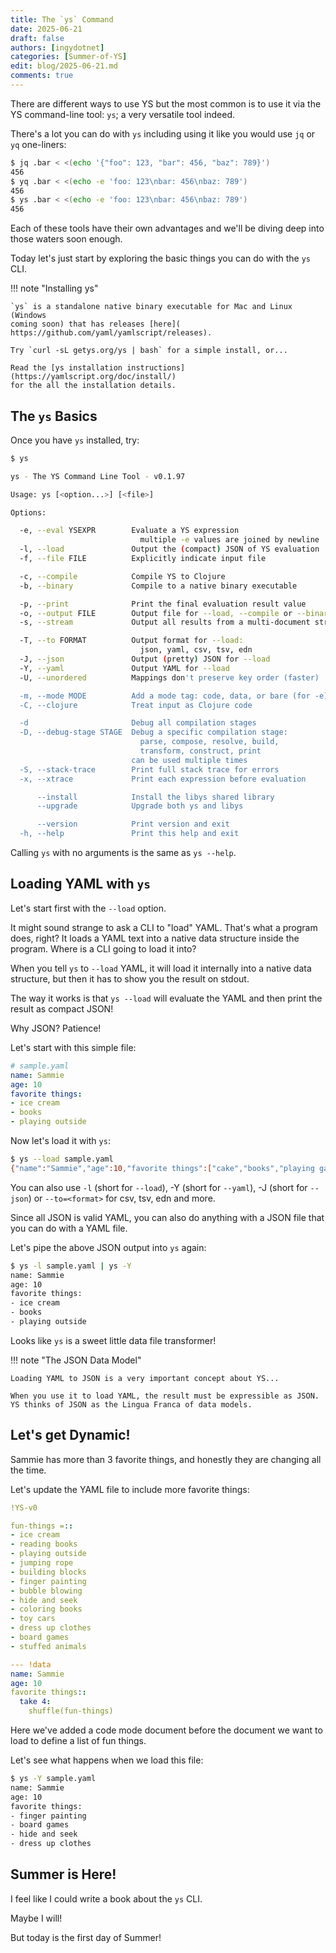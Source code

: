 ```yaml
---
title: The `ys` Command
date: 2025-06-21
draft: false
authors: [ingydotnet]
categories: [Summer-of-YS]
edit: blog/2025-06-21.md
comments: true
---
```


There are different ways to use YS but the most common is to use it via the YS
command-line tool: `ys`; a very versatile tool indeed.

There's a lot you can do with `ys` including using it like you would use `jq` or
`yq` one-liners:

```bash
$ jq .bar < <(echo '{"foo": 123, "bar": 456, "baz": 789}')
456
$ yq .bar < <(echo -e 'foo: 123\nbar: 456\nbaz: 789')
456
$ ys .bar < <(echo -e 'foo: 123\nbar: 456\nbaz: 789')
456
```

Each of these tools have their own advantages and we'll be diving deep into
those waters soon enough.

Today let's just start by exploring the basic things you can do with the `ys`
CLI.


<!-- more -->

!!! note "Installing ys"

    `ys` is a standalone native binary executable for Mac and Linux (Windows
    coming soon) that has releases [here](
    https://github.com/yaml/yamlscript/releases).

    Try `curl -sL getys.org/ys | bash` for a simple install, or...

    Read the [ys installation instructions](https://yamlscript.org/doc/install/)
    for the all the installation details.


## The `ys` Basics

Once you have `ys` installed, try:

```bash
$ ys

ys - The YS Command Line Tool - v0.1.97

Usage: ys [<option...>] [<file>]

Options:

  -e, --eval YSEXPR        Evaluate a YS expression
                             multiple -e values are joined by newline
  -l, --load               Output the (compact) JSON of YS evaluation
  -f, --file FILE          Explicitly indicate input file

  -c, --compile            Compile YS to Clojure
  -b, --binary             Compile to a native binary executable

  -p, --print              Print the final evaluation result value
  -o, --output FILE        Output file for --load, --compile or --binary
  -s, --stream             Output all results from a multi-document stream

  -T, --to FORMAT          Output format for --load:
                             json, yaml, csv, tsv, edn
  -J, --json               Output (pretty) JSON for --load
  -Y, --yaml               Output YAML for --load
  -U, --unordered          Mappings don't preserve key order (faster)

  -m, --mode MODE          Add a mode tag: code, data, or bare (for -e)
  -C, --clojure            Treat input as Clojure code

  -d                       Debug all compilation stages
  -D, --debug-stage STAGE  Debug a specific compilation stage:
                             parse, compose, resolve, build,
                             transform, construct, print
                           can be used multiple times
  -S, --stack-trace        Print full stack trace for errors
  -x, --xtrace             Print each expression before evaluation

      --install            Install the libys shared library
      --upgrade            Upgrade both ys and libys

      --version            Print version and exit
  -h, --help               Print this help and exit
```

Calling `ys` with no arguments is the same as `ys --help`.


## Loading YAML with `ys`

Let's start first with the `--load` option.

It might sound strange to ask a CLI to "load" YAML.
That's what a program does, right?
It loads a YAML text into a native data structure inside the program.
Where is a CLI going to load it into?

When you tell `ys` to `--load` YAML, it will load it internally into a native
data structure, but then it has to show you the result on stdout.

The way it works is that `ys --load` will evaluate the YAML and then print the
result as compact JSON!

Why JSON?
Patience!

Let's start with this simple file:

```yaml
# sample.yaml
name: Sammie
age: 10
favorite things:
- ice cream
- books
- playing outside
```

Now let's load it with `ys`:

```bash
$ ys --load sample.yaml
{"name":"Sammie","age":10,"favorite things":["cake","books","playing games"]}
```

You can also use `-l` (short for `--load`), -Y (short for `--yaml`), -J (short
for `--json`) or `--to=<format>` for csv, tsv, edn and more.

Since all JSON is valid YAML, you can also do anything with a JSON file that you
can do with a YAML file.

Let's pipe the above JSON output into `ys` again:

```bash
$ ys -l sample.yaml | ys -Y
name: Sammie
age: 10
favorite things:
- ice cream
- books
- playing outside
```

Looks like `ys` is a sweet little data file transformer!


!!! note "The JSON Data Model"

    Loading YAML to JSON is a very important concept about YS...

    When you use it to load YAML, the result must be expressible as JSON.
    YS thinks of JSON as the Lingua Franca of data models.


## Let's get Dynamic!

Sammie has more than 3 favorite things, and honestly they are changing all the
time.

Let's update the YAML file to include more favorite things:

```yaml
!YS-v0

fun-things =::
- ice cream
- reading books
- playing outside
- jumping rope
- building blocks
- finger painting
- bubble blowing
- hide and seek
- coloring books
- toy cars
- dress up clothes
- board games
- stuffed animals

--- !data
name: Sammie
age: 10
favorite things::
  take 4:
    shuffle(fun-things)
```

Here we've added a code mode document before the document we want to load to
define a list of fun things.

Let's see what happens when we load this file:

```bash
$ ys -Y sample.yaml
name: Sammie
age: 10
favorite things:
- finger painting
- board games
- hide and seek
- dress up clothes
```


## Summer is Here!

I feel like I could write a book about the `ys` CLI.

Maybe I will!

But today is the first day of Summer!
